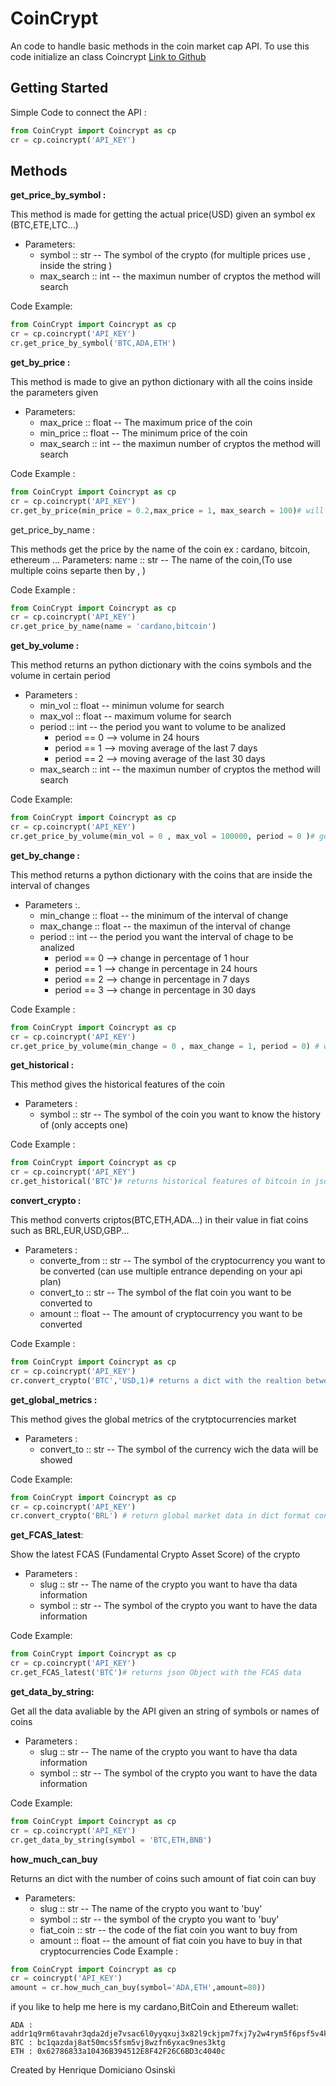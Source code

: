 # CoinCrypt

An code to handle basic methods in the coin market cap API.
To use this code initialize an class Coincrypt
[Link to Github](https://github.com/HenriqueDomiciano/CoinCrypt)
## Getting Started 

Simple Code to connect the API :
```python
from CoinCrypt import Coincrypt as cp
cr = cp.coincrypt('API_KEY')
```
## Methods

**get_price_by_symbol :** 

This method is made for getting the actual price(USD) given an symbol ex (BTC,ETE,LTC...)
- Parameters:
    - symbol :: str -- The symbol of the crypto (for multiple prices use , inside the string )
    - max_search :: int -- the maximun number of cryptos the method will search

Code Example:
```python
from CoinCrypt import Coincrypt as cp
cr = cp.coincrypt('API_KEY')
cr.get_price_by_symbol('BTC,ADA,ETH')
```

**get_by_price :**

This method is made to give an python dictionary with all the coins inside the parameters given
- Parameters:
    - max_price :: float -- The maximum price of the coin
    - min_price :: float -- The minimum price of the coin
    - max_search :: int -- the maximun number of cryptos the method will search

Code Example : 
```python
from CoinCrypt import Coincrypt as cp
cr = cp.coincrypt('API_KEY')
cr.get_by_price(min_price = 0.2,max_price = 1, max_search = 100)# will return a python dict with the coins inside this values  
```

get_price_by_name : 

This methods get the price by the name of the coin ex : cardano, bitcoin, ethereum ...
    Parameters:
    name :: str -- The name of the coin,(To use multiple coins separte then by , )

Code Example : 
```python
from CoinCrypt import Coincrypt as cp
cr = cp.coincrypt('API_KEY')
cr.get_price_by_name(name = 'cardano,bitcoin')
```
**get_by_volume :** 
    
This method returns an python dictionary with the coins symbols and the volume in certain period 
- Parameters :
    - min_vol :: float -- minimun volume for search
    - max_vol :: float -- maximum volume for search
    - period :: int -- the period you want to volume to be analized
        - period == 0 --> volume in 24 hours
        - period == 1 --> moving average of the last 7 days 
        - period == 2 --> moving average of the last 30 days 
    - max_search :: int -- the maximun number of cryptos the method will search  

Code Example:
```python
from CoinCrypt import Coincrypt as cp
cr = cp.coincrypt('API_KEY')
cr.get_price_by_volume(min_vol = 0 , max_vol = 100000, period = 0 )# get all the coins with the volume of 0 to 100000 in 24 hours in a dict with vol 
```

**get_by_change :**
       
This method returns a python dictionary with the coins that are inside the interval of changes 
- Parameters :.
    - min_change :: float -- the minimum of the interval of change
    - max_change :: float -- the maximun of the interval of change
    - period :: int -- the period you want the interval of chage to be analized
        - period == 0 --> change in percentage of 1 hour
        - period == 1 --> change in percentage in 24 hours 
        - period == 2 --> change in percentage in 7 days
        - period == 3 --> change in percentage in 30 days  

Code Example : 
```python
from CoinCrypt import Coincrypt as cp
cr = cp.coincrypt('API_KEY')
cr.get_price_by_volume(min_change = 0 , max_change = 1, period = 0) # will return a dict with all coins with the variation between 0 and 1 in 1 hour  
```
**get_historical :** 
    
This method gives the historical features of the coin 
- Parameters : 
    - symbol :: str -- The symbol of the coin you want to know the history of (only accepts one)

Code Example : 
```python
from CoinCrypt import Coincrypt as cp
cr = cp.coincrypt('API_KEY')
cr.get_historical('BTC')# returns historical features of bitcoin in json Object
```

**convert_crypto :** 

This method converts criptos(BTC,ETH,ADA...) in their value in fiat coins such as BRL,EUR,USD,GBP...
- Parameters : 
    - converte_from :: str -- The symbol of the cryptocurrency you want to be converted (can use multiple entrance depending on your api plan) 
    - convert_to :: str -- The symbol of the flat coin you want to be converted to 
    - amount :: float -- The amount of cryptocurrency you want to be converted 
        
Code Example : 
```python
from CoinCrypt import Coincrypt as cp
cr = cp.coincrypt('API_KEY')
cr.convert_crypto('BTC','USD,1)# returns a dict with the realtion between USD and the price of 1 bitcoin
```
**get_global_metrics :** 

This method gives the global metrics of the crytptocurrencies market 
- Parameters :
    - convert_to :: str -- The symbol of the currency wich the data will be showed 

Code Example:
```python    
from CoinCrypt import Coincrypt as cp
cr = cp.coincrypt('API_KEY')
cr.convert_crypto('BRL') # return global market data in dict format converted to BRL('Brazilian Real)
```
**get_FCAS_latest**:
    
Show the latest FCAS (Fundamental Crypto Asset Score) of the crypto
- Parameters : 
    - slug :: str -- The name of the crypto you want to have tha data information
    - symbol :: str -- The symbol of the crypto you want to have the data information

Code Example:

```python
from CoinCrypt import Coincrypt as cp
cr = cp.coincrypt('API_KEY')
cr.get_FCAS_latest('BTC')# returns json Object with the FCAS data 
```

**get_data_by_string:** 

Get all the data avaliable by the API given an string of symbols or names of coins
- Parameters :
    - slug :: str -- The name of the crypto you want to have tha data information
    - symbol :: str -- The symbol of the crypto you want to have the data information

Code Example:
```python
from CoinCrypt import Coincrypt as cp
cr = cp.coincrypt('API_KEY')
cr.get_data_by_string(symbol = 'BTC,ETH,BNB') 
```
**how_much_can_buy**

Returns an dict with the number of coins such amount of fiat coin can buy 
- Parameters: 
    - slug :: str -- The name of the crypto you want to 'buy'
    - symbol :: str -- the symbol of the crypto you want to 'buy'
    - fiat_coin :: str -- the code of the fiat coin you want to buy from 
    - amount :: float -- the amount of fiat coin you have to buy in that cryptocurrencies
Code Example : 
```python
from CoinCrypt import Coincrypt as cp
cr = coincrypt('API_KEY') 
amount = cr.how_much_can_buy(symbol='ADA,ETH',amount=80))    
```
if you like to help me here is my cardano,BitCoin and Ethereum wallet:

    ADA : addr1q9rm6tavahr3qda2dje7vsac6l0yyqxuj3x82l9ckjpm7fxj7y2w4rym5f6psf5v4kw5dcezdjmw29625sews2zqtjhql2dlxj
    BTC : bc1qazdaj8at50mcs5fsm5vj8wzfn6yxac9nes3ktg
    ETH : 0x62786833a10436B394512E8F42F26C6BD3c4040c

Created by Henrique Domiciano Osinski